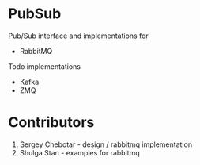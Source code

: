 # PubSub

Pub/Sub interface and implementations for
- RabbitMQ

Todo implementations
- Kafka
- ZMQ

# Contributors

1. Sergey Chebotar - design / rabbitmq implementation
2. Shulga Stan - examples for rabbitmq
